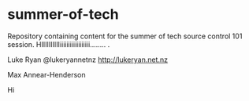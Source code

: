summer-of-tech
==============

Repository containing content for the summer of tech source control 101 session.
HIIIIIIIIIIiiiiiiiiiiiiiiiiii........ .

Luke Ryan @lukeryannetnz http://lukeryan.net.nz

Max Annear-Henderson


Hi

